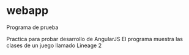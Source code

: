 # webapp
Programa de prueba

Practica para probar desarrollo de AngularJS
El programa muestra las clases de un juego llamado Lineage 2
